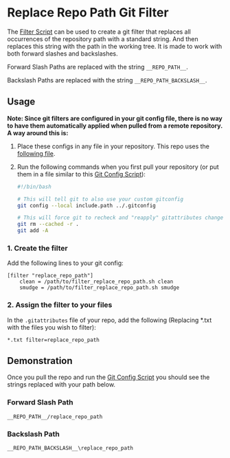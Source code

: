 # Replace Repo Path Git Filter
The [Filter Script](filter.sh) can be used to create a git filter that replaces all occurrences of the repository path with a standard string. And then replaces this string with the path in the working tree. It is made to work with both forward slashes and backslashes.

Forward Slash Paths are replaced with the string `__REPO_PATH__`.

Backslash Paths are replaced with the string `__REPO_PATH_BACKSLASH__`.

## Usage
**Note: Since git filters are configured in your git config file, there is no way to have them automatically applied when pulled from a remote repository. A way around this is:**

1. Place these configs in any file in your repository. This repo uses the [following file](../.gitconfig).
2. Run the following commands when you first pull your repository (or put them in a file similar to  this [Git Config Script](../gitconfig.sh)):

    ``` bash
    #!/bin/bash

    # This will tell git to also use your custom gitconfig
    git config --local include.path ../.gitconfig

    # This will force git to recheck and "reapply" gitattributes changes.
    git rm --cached -r .
    git add -A
    ```


### 1. Create the filter
Add the following lines to your git config:
```
[filter "replace_repo_path"]
    clean = /path/to/filter_replace_repo_path.sh clean
    smudge = /path/to/filter_replace_repo_path.sh smudge
```

### 2. Assign the filter to your files
In the `.gitattributes` file of your repo, add the following (Replacing *.txt with the files you wish to filter):
```
*.txt filter=replace_repo_path
```

## Demonstration
Once you pull the repo and run the [Git Config Script](../gitconfig.sh) you should see the strings replaced with your path below.

### Forward Slash Path
`__REPO_PATH__/replace_repo_path`

### Backslash Path
`__REPO_PATH_BACKSLASH__\replace_repo_path`

